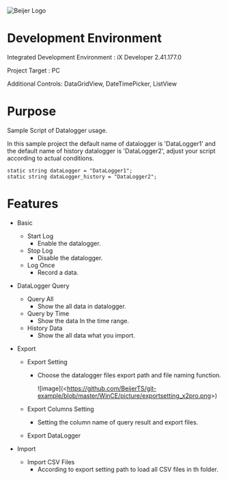 ![Beijer Logo](https://mb.cision.com/Public/668/logo/80ef19c951201062_org.jpg)

# Development Environment

Integrated Development Environment :  iX Developer 2.41.177.0

Project Target : PC

Additional Controls: DataGridView, DateTimePicker, ListView

# Purpose

Sample Script of Datalogger usage. 

In this sample project the default name of datalogger is 'DataLogger1' and the default name of  history datalogger is 'DataLogger2', adjust your script according to actual conditions.

```
static string dataLogger = "DataLogger1";
static string dataLogger_history = "DataLogger2";
```



# Features

- Basic

  - Start Log
    - Enable the datalogger.
  - Stop Log
    - Disable the datalogger.
  - Log Once
    - Record a data.

- DataLogger Query

  - Query All
    - Show the all data in datalogger.
  - Query by Time
    - Show the data In the time range.
  - History Data
    - Show the all data what you import.

- Export 

  - Export Setting

    - Choose the datalogger files export path and file naming function.

      ![image](<<https://github.com/BeijerTS/git-example/blob/master/WinCE/picture/exportsetting_x2pro.png>>)

  - Export Columns Setting

    - Setting the column name of query result and export files.

  - Export DataLogger

- Import

  - Import CSV Files
    - According to export setting path to load all CSV files in th folder.

